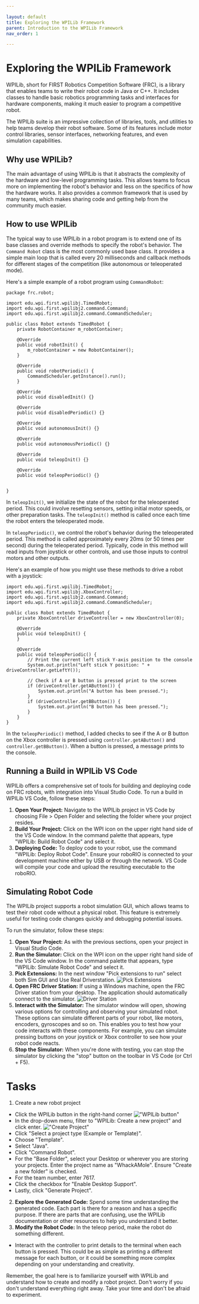 ```yaml
---

layout: default
title: Exploring the WPILib Framework
parent: Introduction to the WPILib Framework
nav_order: 1

---
```


# Exploring the WPILib Framework

WPILib, short for FIRST Robotics Competition Software (FRC), is a library that enables teams to write their robot code in Java or C++. It includes classes to handle basic robotics programming tasks and interfaces for hardware components, making it much easier to program a competitive robot.

The WPILib suite is an impressive collection of libraries, tools, and utilities to help teams develop their robot software. Some of its features include motor control libraries, sensor interfaces, networking features, and even simulation capabilities.

## Why use WPILib?

The main advantage of using WPILib is that it abstracts the complexity of the hardware and low-level programming tasks. This allows teams to focus more on implementing the robot's behavior and less on the specifics of how the hardware works. It also provides a common framework that is used by many teams, which makes sharing code and getting help from the community much easier.

## How to use WPILib


The typical way to use WPILib in a robot program is to extend one of its base classes and override methods to specify the robot's behavior. The `Command Robot` class is the most commonly used base class. It provides a simple main loop that is called every 20 milliseconds and callback methods for different stages of the competition (like autonomous or teleoperated mode).

Here's a simple example of a robot program using `CommandRobot`:

    package frc.robot;

    import edu.wpi.first.wpilibj.TimedRobot;
    import edu.wpi.first.wpilibj2.command.Command;
    import edu.wpi.first.wpilibj2.command.CommandScheduler;
    
    public class Robot extends TimedRobot {
        private RobotContainer m_robotContainer;

        @Override
        public void robotInit() {
            m_robotContainer = new RobotContainer();
        } 

        @Override
        public void robotPeriodic() {
            CommandScheduler.getInstance().run();
        }

        @Override
        public void disabledInit() {}

        @Override
        public void disabledPeriodic() {}

        @Override
        public void autonomousInit() {}

        @Override
        public void autonomousPeriodic() {}

        @Override
        public void teleopInit() {}

        @Override
        public void teleopPeriodic() {}


    }


In `teleopInit()`, we initialize the state of the robot for the teleoperated period. This could involve resetting sensors, setting initial motor speeds, or other preparation tasks. The `teleopInit()` method is called once each time the robot enters the teleoperated mode.

In `teleopPeriodic()`, we control the robot's behavior during the teleoperated period. This method is called approximately every 20ms (or 50 times per second) during the teleoperated period. Typically, code in this method will read inputs from joystick or other controls, and use those inputs to control motors and other outputs.

Here's an example of how you might use these methods to drive a robot with a joystick:

    import edu.wpi.first.wpilibj.TimedRobot;
    import edu.wpi.first.wpilibj.XboxController;
    import edu.wpi.first.wpilibj2.command.Command;
    import edu.wpi.first.wpilibj2.command.CommandScheduler;

    public class Robot extends TimedRobot {
        private XboxController driveController = new XboxController(0);

        @Override
        public void teleopInit() {
        }

        @Override
        public void teleopPeriodic() {
            // Print the current left stick Y-axis position to the console
            System.out.println("Left stick Y position: " + driveController.getLeftY());

            // Check if A or B button is pressed print to the screen
            if (driveController.getAButton()) {
                System.out.println("A button has been pressed.");
            }
            if (driveController.getBButton()) {
                System.out.println("B button has been pressed.");
            }   
        }
    }

In the `teleopPeriodic()` method, I added checks to see if the A or B button on the Xbox controller is pressed using `controller.getAButton()` and `controller.getBButton()`. When a button is pressed, a message prints to the console.

## Running a Build in WPILib VS Code
WPILib offers a comprehensive set of tools for building and deploying code on FRC robots, with integration into Visual Studio Code. To run a build in WPILib VS Code, follow these steps:
1. **Open Your Project:** Navigate to the WPILib project in VS Code by choosing File > Open Folder and selecting the folder where your project resides.
2. **Build Your Project:** Click on the WPI icon on the upper right hand side of the VS Code window. In the command palette that appears, type "WPILib: Build Robot Code" and select it.
3. **Deploying Code:** To deploy code to your robot, use the command "WPILib: Deploy Robot Code". Ensure your roboRIO is connected to your development machine either by USB or through the network. VS Code will compile your code and upload the resulting executable to the roboRIO.

## Simulating Robot Code
The WPILib project supports a robot simulation GUI, which allows teams to test their robot code without a physical robot. This feature is extremely useful for testing code changes quickly and debugging potential issues.

To run the simulator, follow these steps:
1. **Open Your Project:** As with the previous sections, open your project in Visual Studio Code.
2. **Run the Simulator:** Click on the WPI icon on the upper right hand side of the VS Code window. In the command palette that appears, type "WPILib: Simulate Robot Code" and select it.
3. **Pick Extensions:** In the next window "Pick extensions to run" select both Sim GUI and Use Real Driverstation.
![Pick Extensions](../../images/pickextensions.png)
4. **Open FRC Driver Station:** If using a Windows machine, open the FRC Driver station from your desktop. The application should automatically connect to the simulator.
![Driver Station](../../images/driverstation.png)
5. **Interact with the Simulator:** The simulator window will open, showing various options for controlling and observing your simulated robot. These options can simulate different parts of your robot, like motors, encoders, gyroscopes and so on. This enables you to test how your code interacts with these components. For example, you can simulate pressing buttons on your joystick or Xbox controller to see how your robot code reacts.
6. **Stop the Simulator:** When you're done with testing, you can stop the simulator by clicking the "stop" button on the toolbar in VS Code (or Ctrl + F5).

# Tasks
1. Create a new robot project
* Click the WPILib button in the right-hand corner
!["WPILib button"](../../images/wpilibbutton.png)
* In the drop-down menu, filter to "WPILib: Create a new project" and click enter.
!["Create Project"](../../images/createproject.png)
* Click "Select a project type (Example or Template)".
* Choose "Template".
* Select "Java".
* Click "Command Robot".
* For the "Base Folder", select your Desktop or wherever you are storing your projects. Enter the project name as "WhackAMole". Ensure "Create a new folder" is checked.
* For the team number, enter 7617.
* Click the checkbox for "Enable Desktop Support".
* Lastly, click "Generate Project".
2. **Explore the Generated Code:** Spend some time understanding the generated code. Each part is there for a reason and has a specific purpose. If there are parts that are confusing, use the WPILib documentation or other resources to help you understand it better.
3. **Modify the Robot Code:** In the teleop period, make the robot do something different. 
* Interact with the controller to print details to the terminal when each button is pressed. This could be as simple as printing a different message for each button, or it could be something more complex depending on your understanding and creativity.

Remember, the goal here is to familiarize yourself with WPILib and understand how to create and modify a robot project. Don't worry if you don't understand everything right away. Take your time and don't be afraid to experiment.

